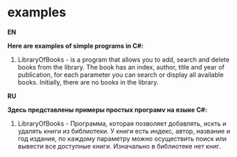 # examples

**EN**

**Here are examples of simple programs in C#:**
1. LibraryOfBooks - is a program that allows you to add, search and delete books from the library. The book has an index, author, title and year of publication, for each parameter you can search or display all available books. Initially, there are no books in the library.

**RU**

**Здесь представлены примеры простых програмv на языке C#:**
1. LibraryOfBooks - Программа, которая позволяет добавлять, искть и удалять книги из библиотеки. У книги есть индекс, автор, название и год издания, по каждому параметру можно осуществить поиск или вывести все доступные книги. Изначально в библиотеке нет книг.
